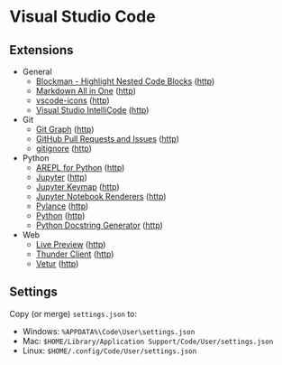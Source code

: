 # Visual Studio Code

## Extensions

* General
  * [Blockman - Highlight Nested Code Blocks](vscode:extension/leodevbro.blockman) ([http](https://marketplace.visualstudio.com/items?itemName=leodevbro.blockman))
  * [Markdown All in One](vscode:extension/yzhang.markdown-all-in-one) ([http](https://marketplace.visualstudio.com/items?itemName=yzhang.markdown-all-in-one))
  * [vscode-icons](vscode:extension/vscode-icons-team.vscode-icons) ([http](https://marketplace.visualstudio.com/items?itemName=vscode-icons-team.vscode-icons))
  * [Visual Studio IntelliCode](vscode:extension/visualstudioexptteam.vscodeintellicode) ([http](https://marketplace.visualstudio.com/items?itemName=visualstudioexptteam.vscodeintellicode))
* Git
  * [Git Graph](vscode:extension/mhutchie.git-graph) ([http](https://marketplace.visualstudio.com/items?itemName=mhutchie.git-graph))
  * [GitHub Pull Requests and Issues](vscode:extension/github.vscode-pull-request-github) ([http](https://marketplace.visualstudio.com/items?itemName=github.vscode-pull-request-github))
  * [gitignore](vscode:extension/codezombiech.gitignore) ([http](https://marketplace.visualstudio.com/items?itemName=codezombiech.gitignore))
* Python
  * [AREPL for Python](vscode:extension/almenon.arepl) ([http](https://marketplace.visualstudio.com/items?itemName=almenon.arepl))
  * [Jupyter](vscode:extension/ms-toolsai.jupyter) ([http](https://marketplace.visualstudio.com/items?itemName=ms-toolsai.jupyter))
  * [Jupyter Keymap](vscode:extension/ms-toolsai.jupyter-keymap) ([http](https://marketplace.visualstudio.com/items?itemName=ms-toolsai.jupyter-keymap))
  * [Jupyter Notebook Renderers](vscode:extension/ms-toolsai.jupyter-renderers) ([http](https://marketplace.visualstudio.com/items?itemName=ms-toolsai.jupyter-renderers))
  * [Pylance](vscode:extension/ms-python.vscode-pylance) ([http](https://marketplace.visualstudio.com/items?itemName=ms-python.vscode-pylance))
  * [Python](vscode:extension/ms-python.python) ([http](https://marketplace.visualstudio.com/items?itemName=ms-python.python))
  * [Python Docstring Generator](vscode:extension/njpwerner.autodocstring) ([http](https://marketplace.visualstudio.com/items?itemName=njpwerner.autodocstring))
* Web
  * [Live Preview](vscode:extension/ms-vscode.live-server) ([http](https://marketplace.visualstudio.com/items?itemName=ms-vscode.live-server))
  * [Thunder Client](vscode:extension/rangav.vscode-thunder-client) ([http](https://marketplace.visualstudio.com/items?itemName=rangav.vscode-thunder-client))
  * [Vetur](vscode:extension/octref.vetur) ([http](https://marketplace.visualstudio.com/items?itemName=octref.vetur))

## Settings

Copy (or merge) `settings.json` to:
* Windows: `%APPDATA%\Code\User\settings.json`
* Mac: `$HOME/Library/Application Support/Code/User/settings.json`
* Linux: `$HOME/.config/Code/User/settings.json`

